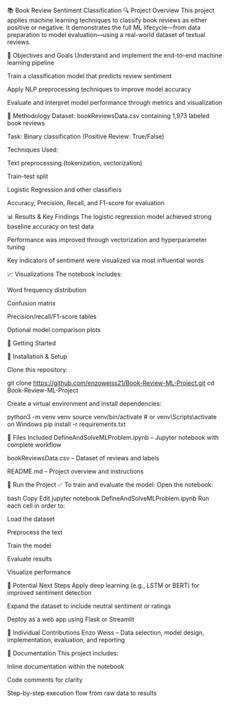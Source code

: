 📚 Book Review Sentiment Classification
🔍 Project Overview
This project applies machine learning techniques to classify book reviews as either positive or negative. It demonstrates the full ML lifecycle—from data preparation to model evaluation—using a real-world dataset of textual reviews.

🎯 Objectives and Goals
Understand and implement the end-to-end machine learning pipeline

Train a classification model that predicts review sentiment

Apply NLP preprocessing techniques to improve model accuracy

Evaluate and interpret model performance through metrics and visualization

🧠 Methodology
Dataset: bookReviewsData.csv containing 1,973 labeled book reviews

Task: Binary classification (Positive Review: True/False)

Techniques Used:

Text preprocessing (tokenization, vectorization)

Train-test split

Logistic Regression and other classifiers

Accuracy, Precision, Recall, and F1-score for evaluation

📊 Results & Key Findings
The logistic regression model achieved strong baseline accuracy on test data

Performance was improved through vectorization and hyperparameter tuning

Key indicators of sentiment were visualized via most influential words

📈 Visualizations
The notebook includes:

Word frequency distribution

Confusion matrix

Precision/recall/F1-score tables

Optional model comparison plots

🚀 Getting Started

🔧 Installation & Setup

Clone this repository:

git clone https://github.com/enzoweiss21/Book-Review-ML-Project.git
cd Book-Review-ML-Project

Create a virtual environment and install dependencies:


python3 -m venv venv
source venv/bin/activate  # or venv\Scripts\activate on Windows
pip install -r requirements.txt

📁 Files Included
DefineAndSolveMLProblem.ipynb – Jupyter notebook with complete workflow

bookReviewsData.csv – Dataset of reviews and labels

README.md – Project overview and instructions

🧪 Run the Project
✅ To train and evaluate the model:
Open the notebook:

bash
Copy
Edit
jupyter notebook DefineAndSolveMLProblem.ipynb
Run each cell in order to:

Load the dataset

Preprocess the text

Train the model

Evaluate results

Visualize performance

🔄 Potential Next Steps
Apply deep learning (e.g., LSTM or BERT) for improved sentiment detection

Expand the dataset to include neutral sentiment or ratings

Deploy as a web app using Flask or Streamlit

👥 Individual Contributions
Enzo Weiss – Data selection, model design, implementation, evaluation, and reporting

📘 Documentation
This project includes:

Inline documentation within the notebook

Code comments for clarity

Step-by-step execution flow from raw data to results

